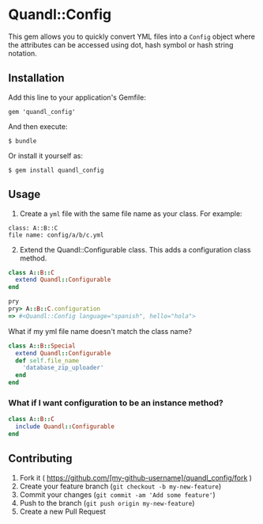 # Quandl::Config

This gem allows you to quickly convert YML files into a `Config` object where the attributes can be accessed using dot, hash symbol or hash string notation.

## Installation

Add this line to your application's Gemfile:

    gem 'quandl_config'

And then execute:

    $ bundle

Or install it yourself as:

    $ gem install quandl_config

## Usage

1. Create a `yml` file with the same file name as your class. For example:
```
class: A::B::C
file name: config/a/b/c.yml
```

2. Extend the Quandl::Configurable class. This adds a configuration class method.
```ruby
class A::B::C
  extend Quandl::Configurable
end
```

```ruby
pry
pry> A::B::C.configuration
=> #<Quandl::Config language="spanish", hello="hola">
```

What if my yml file name doesn't match the class name?

```ruby
class A::B::Special
  extend Quandl::Configurable
  def self.file_name
    'database_zip_uploader'
  end
end
```

### What if I want configuration to be an instance method?

```ruby
class A::B::C
  include Quandl::Configurable
end
```

## Contributing

1. Fork it ( https://github.com/[my-github-username]/quandl_config/fork )
2. Create your feature branch (`git checkout -b my-new-feature`)
3. Commit your changes (`git commit -am 'Add some feature'`)
4. Push to the branch (`git push origin my-new-feature`)
5. Create a new Pull Request
